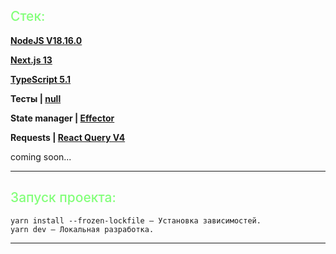 <h2 style="color: #83ff7a; font-weight: 500"> Стек: </h2>

<b>[NodeJS V18.16.0](https://nodejs.org/en) </b>

<b>[Next.js 13](https://nextjs.org/) </b>

<b>[TypeScript 5.1](https://www.typescriptlang.org/docs/) </b>

<b>Тесты | [null](https://google.com/) </b>

<b>State manager | [Effector](https://effector.dev/) </b>

<b>Requests | [React Query V4](https://tanstack.com/query/latest/docs/react/overview) </b>

coming soon...

<hr />


<h2 style="color: #83ff7a; font-weight: 500"> Запуск проекта: </h2>

```
yarn install --frozen-lockfile — Установка зависимостей.
yarn dev — Локальная разработка.
```
<hr />
